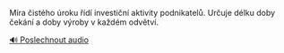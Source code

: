 
Míra čistého úroku řídí investiční aktivity podnikatelů. Určuje délku doby čekání a doby výroby v každém odvětví.

[🔊 Poslechnout audio](/data/7-paragraphs/audio/chapter_95/para_009-Mra-istho-roku-d-investin-aktivity-podnik.mp3)
